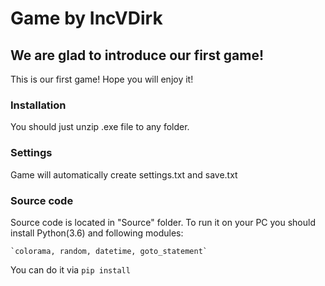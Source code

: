 # Game by IncVDirk
## 	We are glad to introduce our first game!
This is our first game! Hope you will enjoy it!

### Installation
You should just unzip .exe file to any folder.

### Settings
Game will automatically create settings.txt and save.txt

### Source code
Source code is located in "Source" folder. To run it on your PC you should install Python(3.6) and following modules:

    `colorama, random, datetime, goto_statement`
    
You can do it via `pip install`
